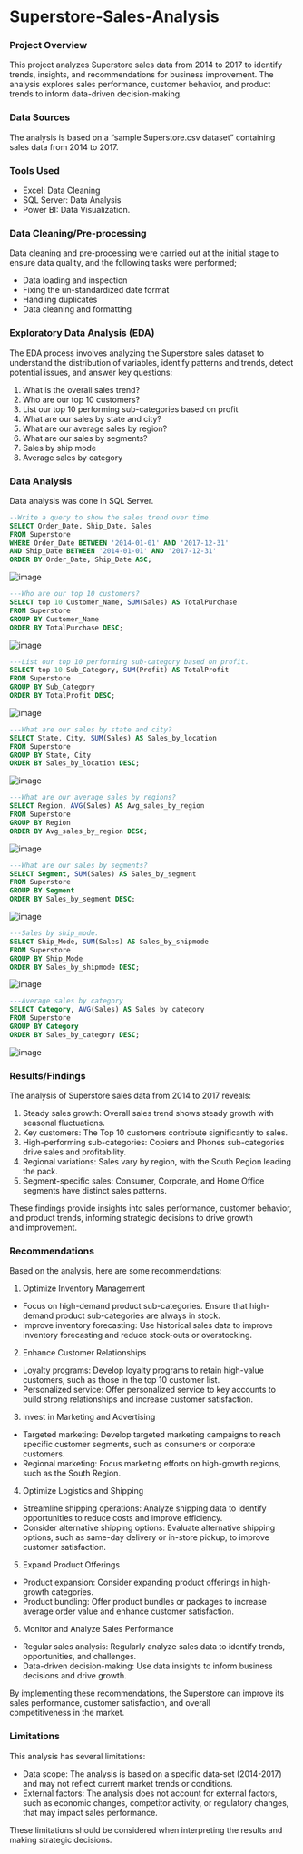 # Superstore-Sales-Analysis

### Project Overview
This project analyzes Superstore sales data from 2014 to 2017 to identify trends, insights, and recommendations for business improvement. The analysis explores sales performance, customer behavior, and product trends to inform data-driven decision-making.

### Data Sources
The analysis is based on a “sample Superstore.csv dataset” containing sales data from 2014 to 2017.

### Tools Used
- Excel: Data Cleaning
- SQL Server: Data Analysis
- Power BI: Data Visualization.

### Data Cleaning/Pre-processing
Data cleaning and pre-processing were carried out at the initial stage to ensure data quality, and the following tasks were performed;
- Data loading and inspection
- Fixing the un-standardized date format
- Handling duplicates
- Data cleaning and formatting

### Exploratory Data Analysis (EDA)
The EDA process involves analyzing the Superstore sales dataset to understand the distribution of variables, identify patterns and trends, detect potential issues, and answer key questions:
1. What is the overall sales trend?
2. Who are our top 10 customers?
3. List our top 10 performing sub-categories based on profit
4. What are our sales by state and city?
5. What are our average sales by region?
6. What are our sales by segments?
7. Sales by ship mode
8. Average sales by category

### Data Analysis
Data analysis was done in SQL Server.
~~~sql
--Write a query to show the sales trend over time.
SELECT Order_Date, Ship_Date, Sales
FROM Superstore
WHERE Order_Date BETWEEN '2014-01-01' AND '2017-12-31'
AND Ship_Date BETWEEN '2014-01-01' AND '2017-12-31'
ORDER BY Order_Date, Ship_Date ASC;
~~~
![image](https://github.com/user-attachments/assets/b4d355db-67e9-43d2-9d4b-8bcdfb6baa6d)
~~~sql
---Who are our top 10 customers?
SELECT top 10 Customer_Name, SUM(Sales) AS TotalPurchase
FROM Superstore
GROUP BY Customer_Name
ORDER BY TotalPurchase DESC;
~~~
![image](https://github.com/user-attachments/assets/e0f9b715-2763-4a82-aedb-f3b97898e890)
~~~sql
---List our top 10 performing sub-category based on profit.
SELECT top 10 Sub_Category, SUM(Profit) AS TotalProfit
FROM Superstore
GROUP BY Sub_Category
ORDER BY TotalProfit DESC;
~~~
![image](https://github.com/user-attachments/assets/4a502bf8-04c8-4a51-baa2-a963e1881a5e)
~~~sql
---What are our sales by state and city?
SELECT State, City, SUM(Sales) AS Sales_by_location
FROM Superstore
GROUP BY State, City
ORDER BY Sales_by_location DESC;
~~~
![image](https://github.com/user-attachments/assets/85085af2-2257-4ff4-a6e3-0c42275d7736)
~~~sql
---What are our average sales by regions?
SELECT Region, AVG(Sales) AS Avg_sales_by_region
FROM Superstore
GROUP BY Region
ORDER BY Avg_sales_by_region DESC;
~~~
![image](https://github.com/user-attachments/assets/46eb7d20-06f6-43ba-9c80-0d2b2641901b)
~~~sql
---What are our sales by segments?
SELECT Segment, SUM(Sales) AS Sales_by_segment
FROM Superstore
GROUP BY Segment
ORDER BY Sales_by_segment DESC;
~~~
![image](https://github.com/user-attachments/assets/9ef24789-9766-41bd-8372-39d629a64802)
~~~sql
---Sales by ship_mode.
SELECT Ship_Mode, SUM(Sales) AS Sales_by_shipmode
FROM Superstore
GROUP BY Ship_Mode
ORDER BY Sales_by_shipmode DESC;
~~~
![image](https://github.com/user-attachments/assets/65bd8755-bca8-47be-9172-dc84200c4072)
~~~sql
---Average sales by category
SELECT Category, AVG(Sales) AS Sales_by_category
FROM Superstore
GROUP BY Category
ORDER BY Sales_by_category DESC;
~~~
![image](https://github.com/user-attachments/assets/09a72c1f-f0f3-4b6a-a7b3-0b4df4f1209a)

### Results/Findings
The analysis of Superstore sales data from 2014 to 2017 reveals:
1. Steady sales growth: Overall sales trend shows steady growth with seasonal fluctuations.
2. Key customers: The Top 10 customers contribute significantly to sales.
3. High-performing sub-categories: Copiers and Phones sub-categories drive sales and profitability.
4. Regional variations: Sales vary by region, with the South Region leading the pack.
5. Segment-specific sales: Consumer, Corporate, and Home Office segments have distinct sales patterns.
   
These findings provide insights into sales performance, customer behavior, and product trends, informing strategic decisions to drive growth and improvement.

### Recommendations
Based on the analysis, here are some recommendations:
1. Optimize Inventory Management
- Focus on high-demand product sub-categories. Ensure that high-demand product sub-categories are always in stock.
- Improve inventory forecasting: Use historical sales data to improve inventory forecasting and reduce stock-outs or overstocking.
2. Enhance Customer Relationships
- Loyalty programs: Develop loyalty programs to retain high-value customers, such as those in the top 10 customer list.
- Personalized service: Offer personalized service to key accounts to build strong relationships and increase customer satisfaction.
3. Invest in Marketing and Advertising
- Targeted marketing: Develop targeted marketing campaigns to reach specific customer segments, such as consumers or corporate customers.
- Regional marketing: Focus marketing efforts on high-growth regions, such as the South Region.
4. Optimize Logistics and Shipping
- Streamline shipping operations: Analyze shipping data to identify opportunities to reduce costs and improve efficiency.
- Consider alternative shipping options: Evaluate alternative shipping options, such as same-day delivery or in-store pickup, to improve customer satisfaction.
5. Expand Product Offerings
- Product expansion: Consider expanding product offerings in high-growth categories. 
- Product bundling: Offer product bundles or packages to increase average order value and enhance customer satisfaction.
6. Monitor and Analyze Sales Performance
- Regular sales analysis: Regularly analyze sales data to identify trends, opportunities, and challenges.
- Data-driven decision-making: Use data insights to inform business decisions and drive growth.

By implementing these recommendations, the Superstore can improve its sales performance, customer satisfaction, and overall competitiveness in the market.

### Limitations
This analysis has several limitations:

- Data scope: The analysis is based on a specific data-set (2014-2017) and may not reflect current market trends or conditions.
- External factors: The analysis does not account for external factors, such as economic changes, competitor activity, or regulatory changes, that may impact sales performance.

These limitations should be considered when interpreting the results and making strategic decisions.


  
